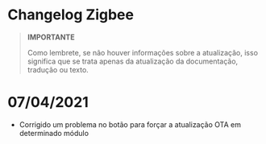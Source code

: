 # Changelog Zigbee

>**IMPORTANTE**
>
>Como lembrete, se não houver informações sobre a atualização, isso significa que se trata apenas da atualização da documentação, tradução ou texto.


# 07/04/2021

- Corrigido um problema no botão para forçar a atualização OTA em determinado módulo